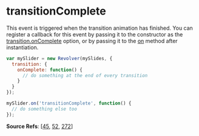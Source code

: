 # transitionComplete

This event is triggered when the transition animation has finished. You can register a callback for this event by passing it to the constructor as the [transition.onComplete](https://github.com/revolverjs/revolverjs/blob/master/docs/revolver.options.transition.oncomplete.md) option, or by passing it to the [on](https://github.com/revolverjs/revolverjs/blob/master/docs/revolver.methods.on.md) method after instantiation.

```javascript
var mySlider = new Revolver(mySlides, {
  transition: {
    onComplete: function() {
      // do something at the end of every transition
    }
  }
});

mySlider.on('transitionComplete', function() {
  // do something else too
});
```

**Source Refs**: [[45](https://github.com/revolverjs/revolverjs/blob/master/coffee/revolver.coffee#L45), [52](https://github.com/revolverjs/revolverjs/blob/master/coffee/revolver.coffee#L52), [272](https://github.com/revolverjs/revolverjs/blob/master/coffee/revolver.coffee#L272)]
